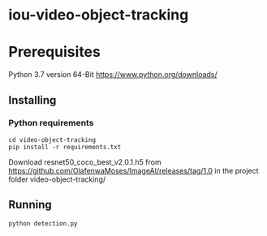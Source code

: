 # iou-video-object-tracking

# Prerequisites
Python 3.7 version 64-Bit https://www.python.org/downloads/

## Installing

### Python requirements

```
cd video-object-tracking
pip install -r requirements.txt
```

Download resnet50_coco_best_v2.0.1.h5 from https://github.com/OlafenwaMoses/ImageAI/releases/tag/1.0 in the project folder video-object-tracking/

## Running
```
python detection.py
```
